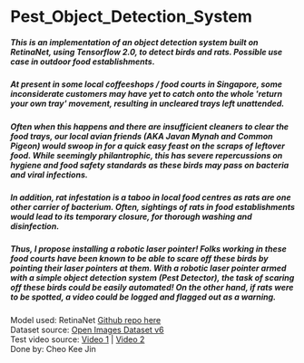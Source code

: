 # Pest_Object_Detection_System
##### This is an implementation of an object detection system built on RetinaNet, using Tensorflow 2.0, to detect birds and rats. Possible use case in outdoor food establishments.  

##### At present in some local coffeeshops / food courts in Singapore, some *inconsiderate* customers may have yet to catch onto the whole 'return your own tray' movement, resulting in uncleared trays left unattended.  

##### Often when this happens and there are insufficient cleaners to clear the food trays, our local avian friends (AKA Javan Mynah and Common Pigeon) would swoop in for a quick easy feast on the scraps of leftover food. While seemingly philantrophic, this has severe repercussions on hygiene and food safety standards as these birds may pass on bacteria and viral infections.  

##### In addition, rat infestation is a taboo in local food centres as rats are one other carrier of bacterium. Often, sightings of rats in food establishments would lead to its temporary closure, for thorough washing and disinfection.  

##### Thus, I propose installing a robotic laser pointer! Folks working in these food courts have been known to be able to scare off these birds by pointing their laser pointers at them. With a robotic laser pointer armed with a simple object detection system (**Pest Detector**), the task of scaring off these birds could be easily automated! On the other hand, if rats were to be spotted, a video could be logged and flagged out as a warning.  


Model used: RetinaNet  [Github repo here](https://github.com/lacmus-foundation/lacmus/tree/master/keras_retinanet)  
Dataset source: [Open Images Dataset v6](https://storage.googleapis.com/openimages/web/index.html)  
Test video source: [Video 1](https://www.youtube.com/watch?v=Xbil1Jz7Yks) | [Video 2](https://www.youtube.com/watch?v=J282qzoKA94)  
Done by: Cheo Kee Jin
